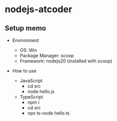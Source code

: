 # nodejs-atcoder

## Setup memo

* Environment
  * OS: Win
  * Package Manager: scoop
  * Framework: nodejs20 (installed with scoop)

* How to use
  * JavaScript
    * cd src
    * node hello.js
  * TypeScript
    * npm i
    * cd src
    * npx ts-node hello.ts
